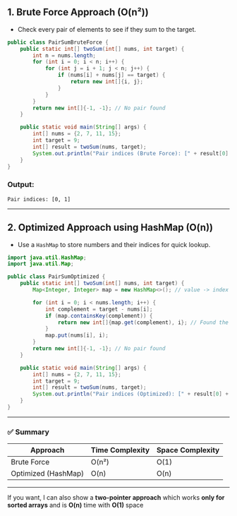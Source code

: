 
## 1. Brute Force Approach (O(n²))

* Check every pair of elements to see if they sum to the target.

```java
public class PairSumBruteForce {
    public static int[] twoSum(int[] nums, int target) {
        int n = nums.length;
        for (int i = 0; i < n; i++) {
            for (int j = i + 1; j < n; j++) {
                if (nums[i] + nums[j] == target) {
                    return new int[]{i, j};
                }
            }
        }
        return new int[]{-1, -1}; // No pair found
    }

    public static void main(String[] args) {
        int[] nums = {2, 7, 11, 15};
        int target = 9;
        int[] result = twoSum(nums, target);
        System.out.println("Pair indices (Brute Force): [" + result[0] + ", " + result[1] + "]");
    }
}
```
### Output:

```
Pair indices: [0, 1]
```

---

## 2. Optimized Approach using HashMap (O(n))

* Use a `HashMap` to store numbers and their indices for quick lookup.

```java
import java.util.HashMap;
import java.util.Map;

public class PairSumOptimized {
    public static int[] twoSum(int[] nums, int target) {
        Map<Integer, Integer> map = new HashMap<>(); // value -> index

        for (int i = 0; i < nums.length; i++) {
            int complement = target - nums[i];
            if (map.containsKey(complement)) {
                return new int[]{map.get(complement), i}; // Found the pair
            }
            map.put(nums[i], i);
        }
        return new int[]{-1, -1}; // No pair found
    }

    public static void main(String[] args) {
        int[] nums = {2, 7, 11, 15};
        int target = 9;
        int[] result = twoSum(nums, target);
        System.out.println("Pair indices (Optimized): [" + result[0] + ", " + result[1] + "]");
    }
}
```

---

### ✅ Summary

| Approach            | Time Complexity | Space Complexity |
| ------------------- | --------------- | ---------------- |
| Brute Force         | O(n²)           | O(1)             |
| Optimized (HashMap) | O(n)            | O(n)             |

---

If you want, I can also show a **two-pointer approach** which works **only for sorted arrays** and is **O(n)** time with **O(1)** space


